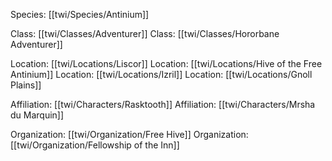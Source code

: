 Species: [[twi/Species/Antinium]]

Class: [[twi/Classes/Adventurer]]
Class: [[twi/Classes/Hororbane Adventurer]]

Location: [[twi/Locations/Liscor]]
Location: [[twi/Locations/Hive of the Free Antinium]]
Location: [[twi/Locations/Izril]]
Location: [[twi/Locations/Gnoll Plains]]

Affiliation: [[twi/Characters/Rasktooth]]
Affiliation: [[twi/Characters/Mrsha du Marquin]]

Organization: [[twi/Organization/Free Hive]]
Organization: [[twi/Organization/Fellowship of the Inn]]